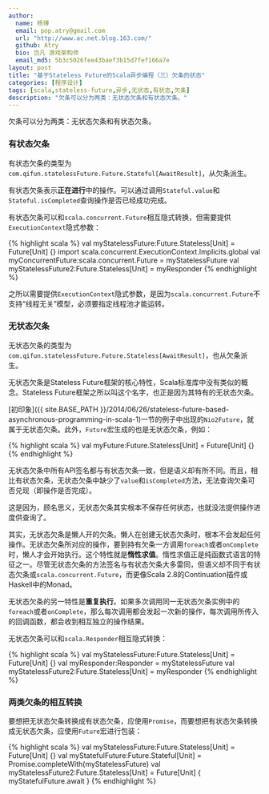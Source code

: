 ```yaml
---
author:
  name: 杨博
  email: pop.atry@gmail.com
  url: "http://www.ac.net.blog.163.com/"
  github: Atry
  bio: 岂凡 游戏架构师
  email_md5: 5b3c5026fee43baef3b15d7fef166a7e
layout: post
title: "基于Stateless Future的Scala异步编程（三）欠条的状态"
categories: [程序设计]
tags: [scala,stateless-future,异步,无状态,有状态,欠条]
description: "欠条可以分为两类：无状态欠条和有状态欠条。"
---
```


欠条可以分为两类：无状态欠条和有状态欠条。

### 有状态欠条

有状态欠条的类型为`com.qifun.statelessFuture.Future.Stateful[AwaitResult]`，从欠条派生。

有状态欠条表示**正在进行**中的操作。可以通过调用`Stateful.value`和`Stateful.isCompleted`查询操作是否已经成功完成。

有状态欠条可以和`scala.concurrent.Future`相互隐式转换，但需要提供`ExecutionContext`隐式参数：

{% highlight scala %}
val myStatelessFuture:Future.Stateless[Unit] = Future[Unit] {}
import scala.concurrent.ExecutionContext.Implicits.global
val myConcurrentFuture:scala.concurrent.Future = myStatelessFuture
val myStatelessFuture2:Future.Stateless[Unit] = myResponder
{% endhighlight %}

之所以需要提供`ExecutionContext`隐式参数，是因为`scala.concurrent.Future`不支持“线程无关”模型，必须要指定线程池才能运转。

### 无状态欠条

无状态欠条的类型为`com.qifun.statelessFuture.Future.Stateless[AwaitResult]`，也从欠条派生。

无状态欠条是Stateless Future框架的核心特性，Scala标准库中没有类似的概念。Stateless Future框架之所以叫这个名字，也正是因为其特有的无状态欠条。

[初印象]({{ site.BASE_PATH }}/2014/06/26/stateless-future-based-asynchronous-programming-in-scala-1)一节的例子中出现的`Nio2Future`，就属于无状态欠条。此外，`Future`宏生成的也是无状态欠条，例如：

{% highlight scala %}
val myFuture:Future.Stateless[Unit] = Future[Unit] {}
{% endhighlight %}

无状态欠条中所有API签名都与有状态欠条一致，但是语义却有所不同。而且，相比有状态欠条，无状态欠条中缺少了`value`和`isCompleted`方法，无法查询欠条可否兑现（即操作是否完成）。

这是因为，顾名思义，无状态欠条其实根本不保存任何状态，也就没法提供操作进度供查询了。

其实，无状态欠条是懒人开的欠条。懒人在创建无状态欠条时，根本不会发起任何操作。无状态欠条所对应的操作，要到持有欠条一方调用`foreach`或者`onComplete`时，懒人才会开始执行。这个特性就是**惰性求值**。惰性求值正是纯函数式语言的特征之一。尽管无状态欠条的方法签名与有状态欠条大多雷同，但语义却不同于有状态欠条或`scala.concurrent.Future`，而更像Scala 2.8的Continuation插件或Haskell中的Monad。

无状态欠条的另一特性是**重复执行**。如果多次调用同一无状态欠条实例中的`foreach`或者`onComplete`，那么每次调用都会发起一次新的操作，每次调用所传入的回调函数，都会收到相互独立的操作结果。

无状态欠条可以和`scala.Responder`相互隐式转换：

{% highlight scala %}
val myStatelessFuture:Future.Stateless[Unit] = Future[Unit] {}
val myResponder:Responder = myStatelessFuture
val myStatelessFuture2:Future.Stateless[Unit] = myResponder
{% endhighlight %}

### 两类欠条的相互转换

要想把无状态欠条转换成有状态欠条，应使用`Promise`，而要想把有状态欠条转换成无状态欠条，应使用`Future`宏进行包装：

{% highlight scala %}
val myStatelessFuture:Future.Stateless[Unit] = Future[Unit] {}
val myStatefulFuture:Future.Stateful[Unit] = Promise.completeWith(myStatelessFuture)
val myStatelessFuture2:Future.Stateless[Unit] = Future[Unit] { myStatefulFuture.await }
{% endhighlight %}


